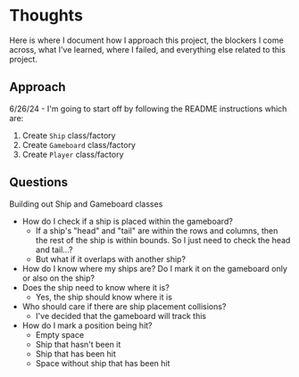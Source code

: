 # Thoughts

Here is where I document how I approach this project, the blockers I come across, what I've learned, where I failed, and everything else related to this project.

## Approach

6/26/24 - I'm going to start off by following the README instructions which are:

1. Create `Ship` class/factory
2. Create `Gameboard` class/factory
3. Create `Player` class/factory

## Questions

Building out Ship and Gameboard classes

- How do I check if a ship is placed within the gameboard?
  - If a ship's "head" and "tail" are within the rows and columns, then the rest of the ship is within bounds. So I just need to check the head and tail...?
  - But what if it overlaps with another ship?
- How do I know where my ships are? Do I mark it on the gameboard only or also on the ship?
- Does the ship need to know where it is?
  - Yes, the ship should know where it is
- Who should care if there are ship placement collisions?
  - I've decided that the gameboard will track this
- How do I mark a position being hit?
  - Empty space
  - Ship that hasn't been it
  - Ship that has been hit
  - Space without ship that has been hit
